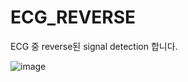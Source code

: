 # ECG_REVERSE

ECG 중 reverse된 signal detection 합니다. 

![image](https://github.com/user-attachments/assets/03faf792-6688-4325-a5a5-176b9aae26a3)

